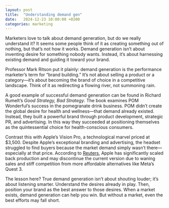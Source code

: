 ```yaml
---
layout: post
title:  "Understanding demand gen"
date:   2024-12-23 10:00:00 +0200
categories: marketing
---
```



Marketers love to talk about demand generation, but do we really understand it? It seems some people think of it as creating something out of nothing, but that’s not how it works. Demand generation isn’t about inventing desire for something nobody wants. Instead, it’s about harnessing existing demand and guiding it toward your brand.

Professor Mark Ritson put it plainly: demand generation is the performance marketer’s term for “brand building.” It’s not about selling a product or a category—it’s about becoming the brand of choice in a competitive landscape. Think of it as redirecting a flowing river, not summoning rain.

A good example of successful demand generation can be found in Richard Rumelt’s *Good Strategy, Bad Strategy*. The book examines POM Wonderful’s success in the pomegranate drink business. POM didn’t create the global desire for health and wellness—that demand already existed. Instead, they built a powerful brand through product development, strategic PR, and advertising. In this way they succeeded at positioning themselves as the quintessential choice for health-conscious consumers.

Contrast this with Apple’s Vision Pro, a technological marvel priced at $3,500. Despite Apple’s exceptional branding and advertising, the headset struggled to find buyers because the market demand simply wasn’t there—especially at that price. According to [Reuters](https://www.reuters.com/technology/apple-sharply-cuts-back-vision-pro-production-information-reports-2024-10-23/), Apple has significantly scaled back production and may discontinue the current version due to waning sales and stiff competition from more affordable alternatives like Meta’s Quest 3.

The lesson here? True demand generation isn’t about shouting louder; it’s about listening smarter. Understand the desires already in play. Then, position your brand as the best answer to those desires. When a market exists, demand generation can help you win. But without a market, even the best efforts may fall short.

